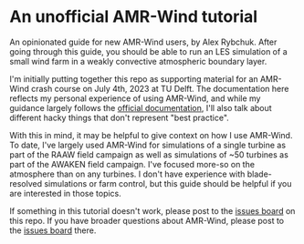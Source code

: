 # An unofficial AMR-Wind tutorial
An opinionated guide for new AMR-Wind users, by Alex Rybchuk. After going through this guide, you should be able to run an LES simulation of a small wind farm in a weakly convective atmospheric boundary layer.

I'm initially putting together this repo as supporting material for an AMR-Wind crash course on July 4th, 2023 at TU Delft. The documentation here reflects my personal experience of using AMR-Wind, and while my guidance largely follows the [official documentation](https://exawind.github.io/amr-wind/), I'll also talk about different hacky things that don't represent "best practice".

With this in mind, it may be helpful to give context on how I use AMR-Wind. To date, I've largely used AMR-Wind for simulations of a single turbine as part of the RAAW field campaign as well as simulations of ~50 turbines as part of the AWAKEN field campaign. I've focused more-so on the atmosphere than on any turbines. I don't have experience with blade-resolved simulations or farm control, but this guide should be helpful if you are interested in those topics.

If something in this tutorial doesn't work, please post to the [issues board](https://github.com/rybchuk/amr-wind-tutorial/issues) on this repo. If you have broader questions about AMR-Wind, please post to the [issues board](https://github.com/Exawind/amr-wind/issues) there.